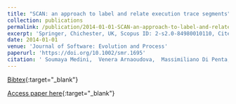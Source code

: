 ```yaml
---
title: "SCAN: an approach to label and relate execution trace segments"
collection: publications
permalink: /publication/2014-01-01-SCAN-an-approach-to-label-and-relate-execution-trace-segments
excerpt: 'Springer, Chichester, UK, Scopus ID: 2-s2.0-84980010110, Cited by: 4'
date: 2014-01-01
venue: 'Journal of Software: Evolution and Process'
paperurl: 'https://doi.org/10.1002/smr.1695'
citation: ' Soumaya Medini,  Venera Arnaoudova,  Massimiliano Di Penta,  Giuliano Antoniol,  Yann-Ga&quot;el Gu&apos;eh&apos;eneuc,  Paolo Tonella, &quot;SCAN: an approach to label and relate execution trace segments.&quot; Journal of Software: Evolution and Process, 2014.'
---
```

[Bibtex](https://dblp.org/rec/bib/journals/smr/MediniAPAGT14){:target="_blank"}

[Access paper here](https://doi.org/10.1002/smr.1695){:target="_blank"}
